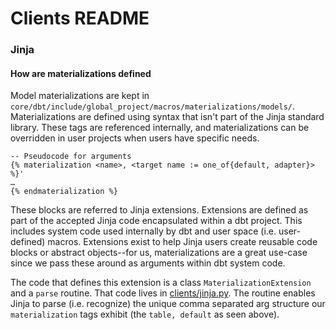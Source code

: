 # Clients README

### Jinja

#### How are materializations defined

Model materializations are kept in `core/dbt/include/global_project/macros/materializations/models/`. Materializations are defined using syntax that isn't part of the Jinja standard library. These tags are referenced internally, and materializations can be overridden in user projects when users have specific needs.

```
-- Pseudocode for arguments
{% materialization <name>, <target name := one_of{default, adapter}> %}'
…
{% endmaterialization %}
```

These blocks are referred to Jinja extensions. Extensions are defined as part of the accepted Jinja code encapsulated within a dbt project. This includes system code used internally by dbt and user space (i.e. user-defined) macros. Extensions exist to help Jinja users create reusable code blocks or abstract objects--for us, materializations are a great use-case since we pass these around as arguments within dbt system code.

The code that defines this extension is a class `MaterializationExtension` and a `parse` routine. That code lives in [clients/jinja.py](https://github.com/dbt-labs/dbt-core/blob/main/core/dbt/clients/jinja.py). The routine
enables Jinja to parse (i.e. recognize) the unique comma separated arg structure our `materialization` tags exhibit (the `table, default` as seen above).
